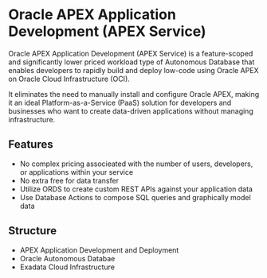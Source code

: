 # Oracle APEX Application Development (APEX Service)

Oracle APEX Application Development (APEX Service) is a feature-scoped and significantly lower priced workload type of Autonomous Database that enables developers to rapidly build and deploy low-code using Oracle APEX on Oracle Cloud Infrastructure (OCI).

It eliminates the need to manually install and configure Oracle APEX, making it an ideal Platform-as-a-Service (PaaS) solution for developers and businesses who want to create data-driven applications without managing infrastructure.

## Features

- No complex pricing associeated with the number of users, developers, or applications within your service
- No extra free for data transfer
- Utilize ORDS to create custom REST APIs against your application data
- Use Database Actions to compose SQL queries and graphically model data

## Structure

- APEX Application Development and Deployment
- Oracle Autonomous Databae
- Exadata Cloud Infrastructure
